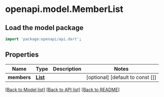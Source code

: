 # openapi.model.MemberList

## Load the model package
```dart
import 'package:openapi/api.dart';
```

## Properties
Name | Type | Description | Notes
------------ | ------------- | ------------- | -------------
**members** | [**List<MemberReadModel>**](MemberReadModel.md) |  | [optional] [default to const []]

[[Back to Model list]](../README.md#documentation-for-models) [[Back to API list]](../README.md#documentation-for-api-endpoints) [[Back to README]](../README.md)


